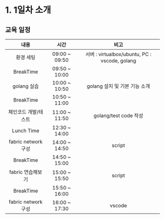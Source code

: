# **1. 1일차 소개**

## **교육 일정**
| 내용 | 시간 | 비고 |
|:--------:|:--------:|:--------:|
| 환경 세팅 | 09:00 ~ 09:50 | 서버 : virtualbox/ubuntu, PC : vscode, golang |
| BreakTime | 09:50 ~ 10:00 ||
| golang 실습 | 10:00 ~ 10:50 | golang 설치 및 기본 기능 소개 |
| BreakTime | 10:50 ~ 11:00 ||
| 체인코드 개발/테스트 | 11:00 ~ 11:50 | golang/test code 작성 |
| Lunch Time | 12:30 ~ 14:00 ||
| fabric network 구성 | 14:00 ~ 14:50 | script |
| BreakTime | 14:50 ~ 15:00 ||
| fabric 연습해보기 | 15:00 ~ 15:50 | script |
| BreakTime | 15:50 ~ 16:00 ||
| fabric network 구성 | 16:00 ~ 17:30 | vscode |